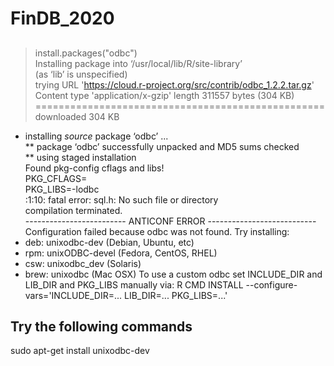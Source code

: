 # FinDB_2020
## 

> install.packages("odbc")  
Installing package into ‘/usr/local/lib/R/site-library’  
(as ‘lib’ is unspecified)  
trying URL 'https://cloud.r-project.org/src/contrib/odbc_1.2.2.tar.gz'  
Content type 'application/x-gzip' length 311557 bytes (304 KB)  
==================================================  
downloaded 304 KB  
* installing *source* package ‘odbc’ ...  
** package ‘odbc’ successfully unpacked and MD5 sums checked  
** using staged installation  
Found pkg-config cflags and libs!  
PKG_CFLAGS=  
PKG_LIBS=-lodbc  
<stdin>:1:10: fatal error: sql.h: No such file or directory  
compilation terminated.  
------------------------- ANTICONF ERROR ---------------------------
Configuration failed because odbc was not found. Try installing:
 * deb: unixodbc-dev (Debian, Ubuntu, etc)
 * rpm: unixODBC-devel (Fedora, CentOS, RHEL)
 * csw: unixodbc_dev (Solaris)
 * brew: unixodbc (Mac OSX)
To use a custom odbc set INCLUDE_DIR and LIB_DIR and PKG_LIBS manually via:
R CMD INSTALL --configure-vars='INCLUDE_DIR=... LIB_DIR=... PKG_LIBS=...'

## Try the following commands
sudo apt-get install unixodbc-dev


